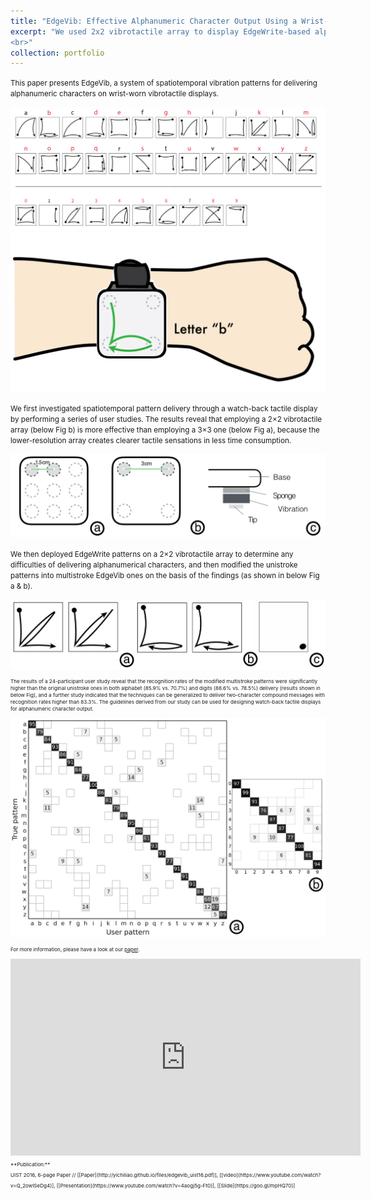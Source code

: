 ```yaml
---
title: "EdgeVib: Effective Alphanumeric Character Output Using a Wrist-Worn Tactile Display"
excerpt: "We used 2x2 vibrotactile array to display EdgeWrite-based alphanumeric patterns on the wrist-worn tactile display to deliver rich and easy-to-learn information.<br/><img src='/images/edgevib_hand2.png'>
<br>"
collection: portfolio
---
```


<small>This paper presents EdgeVib, a system of spatiotemporal vibration patterns for delivering alphanumeric characters on wrist-worn vibrotactile displays. </small>

<img src='/images/edgevib_patterns.png'>
<img src='/images/edgevib_hand2.png'>

<small>We first investigated spatiotemporal pattern delivery through a watch-back tactile display by performing a series of user studies. The results reveal that employing a 2×2 vibrotactile array (below Fig b) is more effective than employing a 3×3 one (below Fig a), because the lower-resolution array creates clearer tactile sensations in less time consumption. </small>

<img src='/images/edgevib_prototype.png'>

<small>We then deployed EdgeWrite patterns on a 2×2 vibrotactile array to determine any difficulties of delivering alphanumerical characters, and then modified the unistroke patterns into multistroke EdgeVib ones on the basis of the findings (as shown in below Fig a & b). <small>

<img src='/images/edgevib_division_example.png'>

<small>The results of a 24-participant user study reveal that the recognition rates of the modified multistroke patterns were significantly higher than the original unistroke ones in both alphabet (85.9% vs. 70.7%) and digits (88.6% vs. 78.5%) delivery (results shown in below Fig), and a further study indicated that the techniques can be generalized to deliver two-character compound messages with recognition rates higher than 83.3%. The guidelines derived from our study can be used for designing watch-back tactile displays for alphanumeric character output.</small>

<img src='/images/edgevib_evaluation.png'> 

<small>For more information, please have a look at our [paper](http://yichiliao.github.io/files/edgevib_uist16.pdf).</small>

<iframe width="560" height="315" src="https://www.youtube.com/embed/Q_2owlSeDg4" frameborder="0" allowfullscreen></iframe>

<small>
**Publication:** <br> 
UIST 2016, 6-page Paper // [[Paper](http://yichiliao.github.io/files/edgevib_uist16.pdf)], [[video](https://www.youtube.com/watch?v=Q_2owlSeDg4)], [[Presentation](https://www.youtube.com/watch?v=4aogj5g-Ft0)], [[Slide](https://goo.gl/mpHQ70)]</small>
